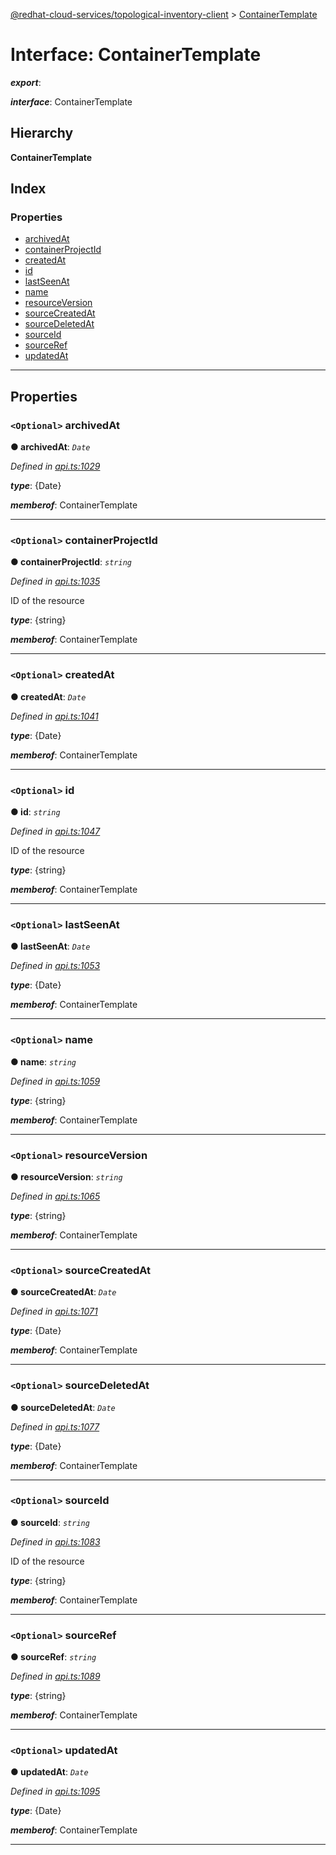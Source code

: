 [@redhat-cloud-services/topological-inventory-client](../README.md) > [ContainerTemplate](../interfaces/containertemplate.md)

# Interface: ContainerTemplate

*__export__*: 

*__interface__*: ContainerTemplate

## Hierarchy

**ContainerTemplate**

## Index

### Properties

* [archivedAt](containertemplate.md#archivedat)
* [containerProjectId](containertemplate.md#containerprojectid)
* [createdAt](containertemplate.md#createdat)
* [id](containertemplate.md#id)
* [lastSeenAt](containertemplate.md#lastseenat)
* [name](containertemplate.md#name)
* [resourceVersion](containertemplate.md#resourceversion)
* [sourceCreatedAt](containertemplate.md#sourcecreatedat)
* [sourceDeletedAt](containertemplate.md#sourcedeletedat)
* [sourceId](containertemplate.md#sourceid)
* [sourceRef](containertemplate.md#sourceref)
* [updatedAt](containertemplate.md#updatedat)

---

## Properties

<a id="archivedat"></a>

### `<Optional>` archivedAt

**● archivedAt**: *`Date`*

*Defined in [api.ts:1029](https://github.com/RedHatInsights/javascript-clients/blob/master/packages/topological-inventory/api.ts#L1029)*

*__type__*: {Date}

*__memberof__*: ContainerTemplate

___
<a id="containerprojectid"></a>

### `<Optional>` containerProjectId

**● containerProjectId**: *`string`*

*Defined in [api.ts:1035](https://github.com/RedHatInsights/javascript-clients/blob/master/packages/topological-inventory/api.ts#L1035)*

ID of the resource

*__type__*: {string}

*__memberof__*: ContainerTemplate

___
<a id="createdat"></a>

### `<Optional>` createdAt

**● createdAt**: *`Date`*

*Defined in [api.ts:1041](https://github.com/RedHatInsights/javascript-clients/blob/master/packages/topological-inventory/api.ts#L1041)*

*__type__*: {Date}

*__memberof__*: ContainerTemplate

___
<a id="id"></a>

### `<Optional>` id

**● id**: *`string`*

*Defined in [api.ts:1047](https://github.com/RedHatInsights/javascript-clients/blob/master/packages/topological-inventory/api.ts#L1047)*

ID of the resource

*__type__*: {string}

*__memberof__*: ContainerTemplate

___
<a id="lastseenat"></a>

### `<Optional>` lastSeenAt

**● lastSeenAt**: *`Date`*

*Defined in [api.ts:1053](https://github.com/RedHatInsights/javascript-clients/blob/master/packages/topological-inventory/api.ts#L1053)*

*__type__*: {Date}

*__memberof__*: ContainerTemplate

___
<a id="name"></a>

### `<Optional>` name

**● name**: *`string`*

*Defined in [api.ts:1059](https://github.com/RedHatInsights/javascript-clients/blob/master/packages/topological-inventory/api.ts#L1059)*

*__type__*: {string}

*__memberof__*: ContainerTemplate

___
<a id="resourceversion"></a>

### `<Optional>` resourceVersion

**● resourceVersion**: *`string`*

*Defined in [api.ts:1065](https://github.com/RedHatInsights/javascript-clients/blob/master/packages/topological-inventory/api.ts#L1065)*

*__type__*: {string}

*__memberof__*: ContainerTemplate

___
<a id="sourcecreatedat"></a>

### `<Optional>` sourceCreatedAt

**● sourceCreatedAt**: *`Date`*

*Defined in [api.ts:1071](https://github.com/RedHatInsights/javascript-clients/blob/master/packages/topological-inventory/api.ts#L1071)*

*__type__*: {Date}

*__memberof__*: ContainerTemplate

___
<a id="sourcedeletedat"></a>

### `<Optional>` sourceDeletedAt

**● sourceDeletedAt**: *`Date`*

*Defined in [api.ts:1077](https://github.com/RedHatInsights/javascript-clients/blob/master/packages/topological-inventory/api.ts#L1077)*

*__type__*: {Date}

*__memberof__*: ContainerTemplate

___
<a id="sourceid"></a>

### `<Optional>` sourceId

**● sourceId**: *`string`*

*Defined in [api.ts:1083](https://github.com/RedHatInsights/javascript-clients/blob/master/packages/topological-inventory/api.ts#L1083)*

ID of the resource

*__type__*: {string}

*__memberof__*: ContainerTemplate

___
<a id="sourceref"></a>

### `<Optional>` sourceRef

**● sourceRef**: *`string`*

*Defined in [api.ts:1089](https://github.com/RedHatInsights/javascript-clients/blob/master/packages/topological-inventory/api.ts#L1089)*

*__type__*: {string}

*__memberof__*: ContainerTemplate

___
<a id="updatedat"></a>

### `<Optional>` updatedAt

**● updatedAt**: *`Date`*

*Defined in [api.ts:1095](https://github.com/RedHatInsights/javascript-clients/blob/master/packages/topological-inventory/api.ts#L1095)*

*__type__*: {Date}

*__memberof__*: ContainerTemplate

___

